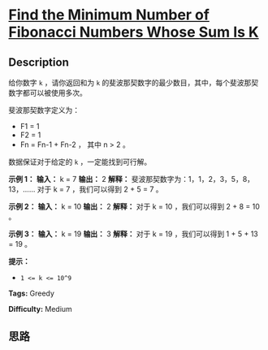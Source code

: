 # [Find the Minimum Number of Fibonacci Numbers Whose Sum Is K][title]

## Description

给你数字 `k` ，请你返回和为 `k` 的斐波那契数字的最少数目，其中，每个斐波那契数字都可以被使用多次。

斐波那契数字定义为：

  * F1 = 1
  * F2 = 1
  * Fn = Fn-1 \+ Fn-2 ， 其中 n > 2 。

数据保证对于给定的 `k` ，一定能找到可行解。



**示例 1：**
            **输入：** k = 7    **输出：** 2     **解释：** 斐波那契数字为：1，1，2，3，5，8，13，……    对于 k = 7 ，我们可以得到 2 + 5 = 7 。

**示例 2：**
            **输入：** k = 10    **输出：** 2     **解释：** 对于 k = 10 ，我们可以得到 2 + 8 = 10 。    

**示例 3：**
            **输入：** k = 19    **输出：** 3     **解释：** 对于 k = 19 ，我们可以得到 1 + 5 + 13 = 19 。    



**提示：**

  * `1 <= k <= 10^9`


**Tags:** Greedy

**Difficulty:** Medium

## 思路

[title]: https://leetcode-cn.com/problems/find-the-minimum-number-of-fibonacci-numbers-whose-sum-is-k
